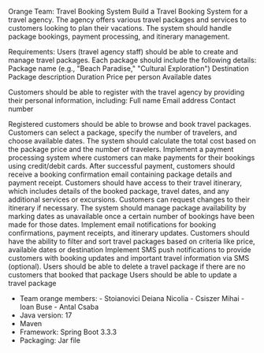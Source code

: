 Orange Team: Travel Booking System
Build a Travel Booking System for a travel agency. The agency offers various travel packages and services to customers 
looking to plan their vacations. The system should handle package bookings, payment processing, and itinerary management.

Requirements:
Users (travel agency staff) should be able to create and manage travel packages. Each package should include the 
following details:
Package name (e.g., "Beach Paradise," "Cultural Exploration")
Destination
Package description
Duration
Price per person
Available dates

Customers should be able to register with the travel agency by providing their personal information, including:
Full name
Email address
Contact number

Registered customers should be able to browse and book travel packages.
Customers can select a package, specify the number of travelers, and choose available dates.
The system should calculate the total cost based on the package price and the number of travelers.
Implement a payment processing system where customers can make payments for their bookings using credit/debit cards.
After successful payment, customers should receive a booking confirmation email containing package details and payment 
receipt.
Customers should have access to their travel itinerary, which includes details of the booked package, travel dates, and
any additional services or excursions.
Customers can request changes to their itinerary if necessary.
The system should manage package availability by marking dates as unavailable once a certain number of bookings have 
been made for those dates.
Implement email notifications for booking confirmations, payment receipts, and itinerary updates.
Customers should have the ability to filter and sort travel packages based on criteria like price, available dates or 
destination
Implement SMS push notifications to provide customers with booking updates and important travel information via SMS 
(optional).
Users should be able to delete a travel package if there are no customers that booked that package
Users should be able to update a travel package

* Team orange members: - Stoianovici Deiana Nicolia
                       - Csiszer Mihai
                       - Ioan Buse
                       - Antal Csaba
* Java version: 17
* Maven
* Framework: Spring Boot 3.3.3
* Packaging: Jar file